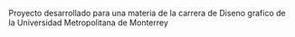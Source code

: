 Proyecto desarrollado para una materia de la carrera de Diseno grafico de la Universidad Metropolitana de Monterrey

